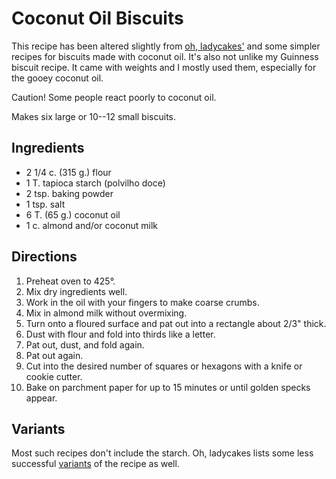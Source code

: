 # Coconut Oil Biscuits

This recipe has been altered slightly from [oh, ladycakes'](http://web.archive.org/web/20180503024333/http://www.ohladycakes.com/how-to-make-coconut-oil-biscuits/) and some simpler recipes for biscuits made with coconut oil.  It's also not unlike my Guinness biscuit recipe.  It came with weights and I mostly used them, especially for the gooey coconut oil.

Caution!  Some people react poorly to coconut oil.

Makes six large or 10--12 small biscuits.

## Ingredients

* 2 1/4 c. (315 g.) flour
* 1 T. tapioca starch (polvilho doce)
* 2 tsp. baking powder
* 1 tsp. salt
* 6 T. (65 g.) coconut oil
* 1 c. almond and/or coconut milk

## Directions

1. Preheat oven to 425°.
2. Mix dry ingredients well.
3. Work in the oil with your fingers to make coarse crumbs.
4. Mix in almond milk without overmixing.
5. Turn onto a floured surface and pat out into a rectangle about 2/3" thick.
6. Dust with flour and fold into thirds like a letter.
7. Pat out, dust, and fold again.
8. Pat out again.
6. Cut into the desired number of squares or hexagons with a knife or cookie cutter.
7. Bake on parchment paper for up to 15 minutes or until golden specks appear.

## Variants

Most such recipes don't include the starch.  Oh, ladycakes lists some less successful [variants](http://www.ohladycakes.com/evolution-of-a-recipe/) of the recipe as well.
